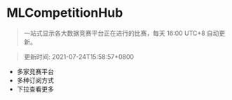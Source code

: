# MLCompetitionHub

> 一站式显示各大数据竞赛平台正在进行的比赛，每天 16:00 UTC+8 自动更新。
  
> 更新时间: 2021-07-24T15:58:57+0800 

* 多家竞赛平台
* 多种订阅方式
* 下拉查看更多